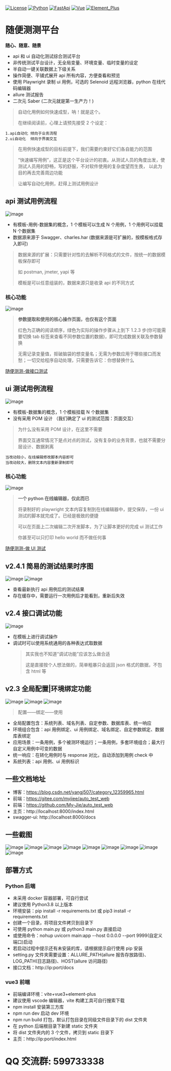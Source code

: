 [![License](https://img.shields.io/badge/License-MulanPSL_2.0-red.svg "License")](LICENSE "License")
[![Python](https://img.shields.io/badge/Python-v3.8.6-red.svg)]()
[![FastApi](https://img.shields.io/badge/FastApi-v0.9.5-red.svg)]()
[![Vue](https://img.shields.io/badge/Vue-v3.2-red.svg)]()
[![Element_Plus](https://img.shields.io/badge/Element_Plus-v2.3.7-red.svg)]()

# 随便测测平台

**随心、随意、随景**

- api 和 ui 自动化测试综合测试平台
- 非传统测试平台设计，无全局变量、环境变量、临时变量的设定
- 半自动一键关联数据上下级关系
- 操作简便、平铺式展开 api 所有内容，方便查看和预览
- 使用 Playwright 录制 ui 用例，可选的 Selenoid 远程浏览器，python 在线代码编辑器
- allure 测试报告
- 二次元 Saber (二次元就是第一生产力！)

> 自动化用例如何快速成型，呐！就是这个。
>
> 在继续阅读前，心理上请预先接受 2 个设定：

    1.api自动化 倾向于业务流程
    2.ui自动化  倾向于界面交互

> 在用例快速成型的目标前提下，我们需要约束好它们各自能力的范围
>
> “快速编写用例”，这正是这个平台设计的初衷。从测试人员的角度出发，使测试人员用的舒畅，写的舒服，不对软件使用的复杂度望而生畏，
> 以此为目的再去完善周边功能
>
> 让编写自动化用例，赶得上测试用例设计

## api 测试用例流程

![image](img/api_test.jpg)

- 有模板-用例-数据集的概念，1 个模板可以生成 N 个用例，1 个用例可以挂载 N 个数据集
- 数据源来源于 Swagger、charles.har (数据来源是可扩展的，按模板格式存入即可)

> 数据来源的扩展：只需要针对性的去解析不同格式的文件，按统一的数据模板保存即可
>
> 如 postman, jmeter, yapi 等
>
> 模板是可以任意组装的，数据来源只是收录 api 的不同方式

### 核心功能

![image](img/1689642391577.jpg)

> **参数提取和使用的核心操作页面，也仅有这个页面**
>
> 红色为正确的阅读顺序，绿色为实际的操作步骤从上到下 1.2.3 步(你可能需要切换 tab 标签来查看不同参数位置的数据)，即可完成数据关联及参数替换
>
> 无需记录变量值，抠破脑袋的想变量名；无需为参数应用于哪些接口而发愁；一切交给程序自动处理，只需要告诉它：你想替换什么

[随便测测-做接口测试](https://blog.csdn.net/yangj507/article/details/131395093)

## ui 测试用例流程

![image](img/playwright.jpg)

- 有模板-数据集的概念，1 个模板挂载 N 个数据集
- 没有采用 POM 设计 （我们确定了 ui 的测试范围：页面交互）

> 为什么没有采用 POM 设计，在这里不需要
>
> 界面交互通常情况下是点对点的测试，没有复杂的业务背景，也就不需要分层设计、数据剥离

    当改动较小，在线编辑修改脚本内容即可
    当改动较大，删除文本内容重新录制即可

### 核心功能

![image](img/1689643175120.jpg)

> **一个 python 在线编辑器，仅此而已**
>
> 将录制好的 playwright 文本内容复制到在线编辑器中，提交保存，一份 ui 测试的脚本就完成了。已经是极致的便捷
>
> 可以在页面上二次编辑二次开发脚本，为了让脚本更好的完成 ui 测试工作
>
> 你甚至可以只打印 hello world 而不做任何事

[随便测测-做 UI 测试](https://blog.csdn.net/yangj507/article/details/131579327)

## v2.4.1 简易的测试结果时序图

![image](img/1692595790992.jpg)
![image](img/1692597649791.jpg)

- 查看最新执行 api 用例后的测试结果
- 存在缓存中，需要运行一次用例后才能看到，重新后失效

## v2.4 接口调试功能

![image](img/1688977872578.jpg)

- 在模板上进行调试操作
- 调试时可以使用系统通用的各种表达式取数据
  > 其实我也不知道“调试功能”应该怎么做合适
  >
  > 这是直接按个人想法做的，简单粗暴只会返回 json 格式的数据，不包含 html 等

## v2.3 全局配置|环境绑定功能

![image](img/1690611019895.jpg)
![image](img/1690611147413.jpg)
![image](img/1690611333390.jpg)

> 配置——绑定——使用

- 全局配置包含：系统列表、域名列表、自定参数、数据库表、统一响应
- 环境组合包含：api 用例绑定、ui 用例绑定、域名绑定、自定参数绑定、数据库表绑定
- 应用场景：一条用例，多个被测环境运行；一条用例，多套环境组合；最大行自定义用例中可变的数据
- 统一响应：在转化用例时与 response 对比，自动添加到用例 check 中
- 系统列表：api 用例、ui 用例标识

## 一些文档地址

- 博客：https://blog.csdn.net/yangj507/category_12359965.html
- 前端：https://gitee.com/myjiee/auto_test_web
- 前端：https://github.com/My-Jie/auto_test_web
- 主页：http://localhost:8000/index.html
- swagger-ui: http://localhost:8000/docs

## 一些截图

![image](img/1689178463172.jpg)
![image](img/1689178210973.jpg)
![image](img/1689178307393.jpg)
![image](img/1689178325585.jpg)
![image](img/1688977578863.jpg)
![image](img/1688977598877.jpg)
![image](img/1688977622112.jpg)
![image](img/1688977709859.jpg)
![image](img/1692294855492.jpg)

## 部署方式

### Python 后端

- 未采用 docker 容器部署，可自行尝试
- 建议使用 Python3.8 以上版本
- 环境安装：pip install -r requirements.txt 或 pip3 install -r requirements.txt
- 创建一个目录，将项目文件拷贝到目录下
- 可使用 python main.py 或 python3 main.py 直接启动
- 或使用命令：nohup uvicorn main:app --host 0.0.0.0 --port 9999(自定义端口)启动
- 若启动过程中提示还有未安装的库，请根据提示自行使用 pip 安装
- setting.py 文件夹需要设置：ALLURE_PATH(allure 报告存放路径)、LOG_PATH(日志路径)、HOST(allure 访问路径)
- 接口文档：http://ip:port/docs

### vue3 前端

- 前端编译环境：vite+vue3+element-plus
- 建议使用 vscode 编辑器，vite 构建工具可自行搜索下载
- npm install 安装第三方库
- npm run dev 启动 dev 环境
- npm run build 打包，默认打包目录在同级文件目录下的 dist 文件夹
- 在 python 后端根目录下新建 static 文件夹
- 将 dist 文件夹内的 3 个文件，拷贝到 static 目录下
- 主页：http://ip:port/index.html

# QQ 交流群: 599733338
